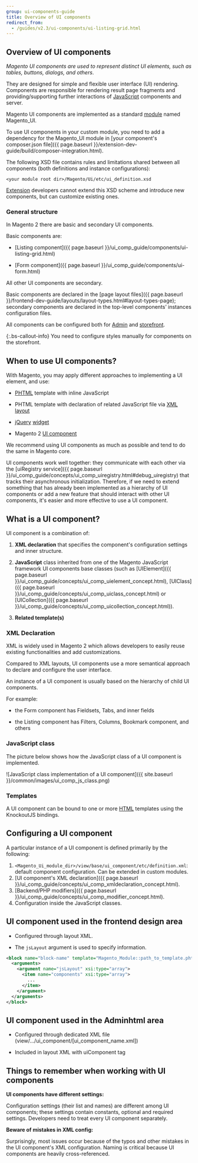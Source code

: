 ```yaml
---
group: ui-components-guide
title: Overview of UI components
redirect_from:
  - /guides/v2.3/ui-components/ui-listing-grid.html
---
```


## Overview of UI components

*Magento UI components are used to represent distinct UI elements, such as tables, buttons, dialogs, and others*.

They are designed for simple and flexible user interface (UI) rendering. Components are responsible for rendering result page fragments and providing/supporting further interactions of [JavaScript](https://glossary.magento.com/javascript) components and server.

Magento UI components are implemented as a standard [module](https://glossary.magento.com/module) named Magento_UI.

To use UI components in your custom module, you need to add a dependency for the Magento_UI module in [your component's composer.json file]({{ page.baseurl }}/extension-dev-guide/build/composer-integration.html).

The following XSD file contains rules and limitations shared between all components (both definitions and instance configurations):

`<your module root dir>/Magento/Ui/etc/ui_definition.xsd`

[Extension](https://glossary.magento.com/extension) developers cannot extend this XSD scheme and introduce new components, but can customize existing ones.

### General structure

In Magento 2 there are basic and secondary UI components.

Basic components are:

*  [Listing component]({{ page.baseurl }}/ui_comp_guide/components/ui-listing-grid.html)

*  [Form component]({{ page.baseurl }}/ui_comp_guide/components/ui-form.html)

All other UI components are secondary.

Basic components are declared in the [page layout files]({{ page.baseurl }}/frontend-dev-guide/layouts/layout-types.html#layout-types-page); secondary components are declared in the top-level components’ instances configuration files.

All components can be configured both for [Admin](https://glossary.magento.com/admin) and [storefront](https://glossary.magento.com/storefront).

 {:.bs-callout-info}
You need to configure styles manually for components on the storefront.

## When to use UI components?

With Magento, you may apply different approaches to implementing a UI element, and use:

*  [PHTML](https://glossary.magento.com/phtml) template with inline JavaScript

*  PHTML template with declaration of related JavaScript file via [XML](https://glossary.magento.com/xml) [layout](https://glossary.magento.com/layout)

*  [jQuery](https://glossary.magento.com/jquery) [widget](https://glossary.magento.com/widget)

*  Magento 2 [UI component](https://glossary.magento.com/ui-component)

We recommend using UI components as much as possible and tend to do the same in Magento core.

UI components work well together: they communicate with each other via the [uiRegistry service]({{ page.baseurl }}/ui_comp_guide/concepts/ui_comp_uiregistry.html#debug_uiregistry) that tracks their asynchronous initialization. Therefore, if we need to extend something that has already been implemented as a hierarchy of UI components or add a new feature that should interact with other UI components, it's easier and more effective to use a UI component.

## What is a UI component?

UI component is a combination of:

1. **XML declaration** that specifies the component's configuration settings and inner structure.

1. **JavaScript** class inherited from one of the Magento JavaScript framework UI components base classes (such as [UIElement]({{ page.baseurl }}/ui_comp_guide/concepts/ui_comp_uielement_concept.html), [UIClass]({{ page.baseurl }}/ui_comp_guide/concepts/ui_comp_uiclass_concept.html) or [UICollection]({{ page.baseurl }}/ui_comp_guide/concepts/ui_comp_uicollection_concept.html)).

1. **Related template(s)**

### XML Declaration

XML is widely used in Magento 2 which allows developers to easily reuse existing functionalities and add customizations.

Compared to XML layouts, UI components use a more semantical approach to declare and configure the user interface.

An instance of a UI component is usually based on the hierarchy of child UI components.

For example:

*  the Form component has Fieldsets, Tabs, and inner fields

*  the Listing component has Filters, Columns, Bookmark component, and others

### JavaScript class

The picture below shows how the JavaScript class of a UI component is implemented.

![JavaScript class implementation of a UI component]({{ site.baseurl }}/common/images/ui_comp_js_class.png)

### Templates

A UI component can be bound to one or more [HTML](https://glossary.magento.com/html) templates using the KnockoutJS bindings.

## Configuring a UI component

A particular instance of a UI component is defined primarily by the following:

1. `<Magento_Ui_module_dir>/view/base/ui_component/etc/definition.xml`: default component configuration. Can be extended in custom modules.
1. [UI component's XML declaration]({{ page.baseurl }}/ui_comp_guide/concepts/ui_comp_xmldeclaration_concept.html).
1. [Backend/PHP modifiers]({{ page.baseurl }}/ui_comp_guide/concepts/ui_comp_modifier_concept.html).
1. Configuration inside the JavaScript classes.

## UI component used in the frontend design area

*  Configured through layout XML.

*  The `jsLayout` argument is used to specify information.

```xml
<block name="block-name" template="Magento_Module::path_to_template.phtml">
  <arguments>
    <argument name="jsLayout" xsi:type="array">
      <item name="components" xsi:type="array">
        ...
      </item>
    </argument>
  </arguments>
</block>
```

## UI component used in the Adminhtml area

*  Configured through dedicated XML file (view/.../ui_component/[ui_component_name.xml])

*  Included in layout XML with uiComponent tag

## Things to remember when working with UI components

**UI components have different settings:**

Configuration settings (their list and names) are different among UI components; these settings contain constants, optional and required settings. Developers need to treat every UI component separately.

**Beware of mistakes in XML config:**

Surprisingly, most issues occur because of the typos and other mistakes in the UI component's XML configuration. Naming is critical because UI components are heavily cross-referenced.
